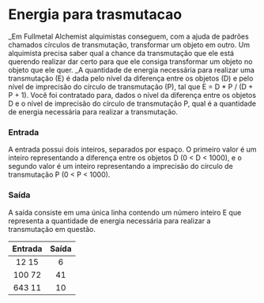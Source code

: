 # Energia para trasmutacao

_Em Fullmetal Alchemist alquimistas conseguem, com a ajuda de padrões chamados círculos de transmutação, transformar um objeto em outro. Um alquimista precisa saber qual a chance da transmutação que ele está querendo realizar dar certo para que ele consiga transformar um objeto no objeto que ele quer.
_A quantidade de energia necessária para realizar uma transmutação (E) é dada pelo nível da diferença entre os objetos (D) e pelo nível de imprecisão do círculo de transmutação (P), tal que E = D * P / (D + P + 1). Você foi contratado para, dados o nível da diferença entre os objetos D e o nível de imprecisão do círculo de transmutação P, qual é a quantidade de energia necessária para realizar a transmutação.

### Entrada

A entrada possui dois inteiros, separados por espaço. O primeiro valor é um inteiro representando a diferença entre os objetos D (0 < D < 1000), e o segundo valor é um inteiro representando a imprecisão do círculo de transmutação P (0 < P < 1000).

### Saída

A saída consiste em uma única linha contendo um número inteiro E que representa a quantidade de energia necessária para realizar a transmutação em questão.

Entrada | Saída 
:-----: | :-----: 
12 15 | 6
100 72 | 41
643 11 | 10
